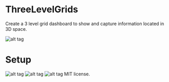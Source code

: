 # ThreeLevelGrids
Create a 3 level grid dashboard to show and capture information located in 3D space.

![alt tag](https://github.com/perezLamed/ThreeLevelGrids/blob/master/Pics/Frontend1.png)

# Setup
![alt tag](https://github.com/perezLamed/ThreeLevelGrids/blob/master/Pics/Setup1.png)
![alt tag](https://github.com/perezLamed/ThreeLevelGrids/blob/master/Pics/Setup2.png)
![alt tag](https://github.com/perezLamed/ThreeLevelGrids/blob/master/Pics/Setup3.png)
MIT license.
